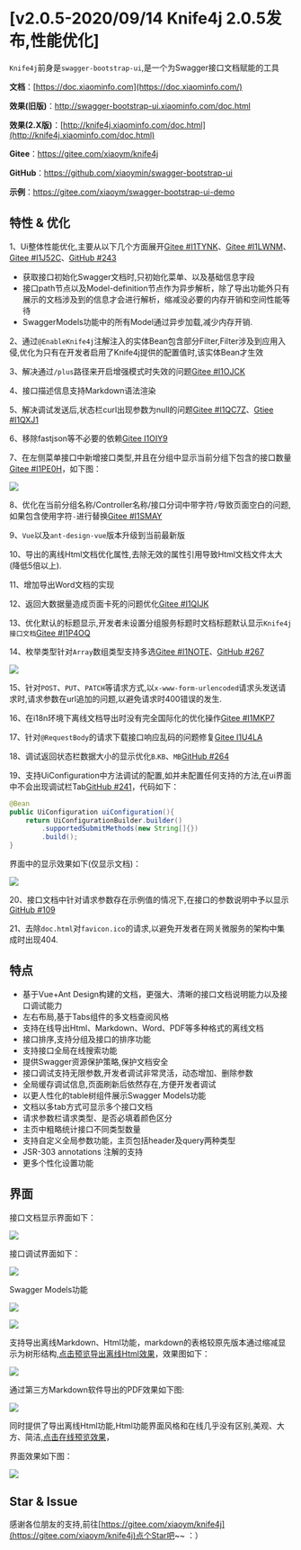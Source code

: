 # [v2.0.5-2020/09/14 Knife4j 2.0.5发布,性能优化]
`Knife4j`前身是`swagger-bootstrap-ui`,是一个为Swagger接口文档赋能的工具

**文档**：[https://doc.xiaominfo.com](https://doc.xiaominfo.com/)

**效果(旧版)**：http://swagger-bootstrap-ui.xiaominfo.com/doc.html

**效果(2.X版)**：[http://knife4j.xiaominfo.com/doc.html](http://knife4j.xiaominfo.com/doc.html)

**Gitee**：https://gitee.com/xiaoym/knife4j

**GitHub**：https://github.com/xiaoymin/swagger-bootstrap-ui

**示例**：https://gitee.com/xiaoym/swagger-bootstrap-ui-demo

## 特性 & 优化

1、Ui整体性能优化,主要从以下几个方面展开[Gitee #I1TYNK](https://gitee.com/xiaoym/knife4j/issues/I1TYNK)、[Gitee #I1LWNM](https://gitee.com/xiaoym/knife4j/issues/I1LWNM)、[Gitee #I1J52C](https://gitee.com/xiaoym/knife4j/issues/I1J52C)、[GitHub #243](https://github.com/xiaoymin/swagger-bootstrap-ui/issues/243)

- 获取接口初始化Swagger文档时,只初始化菜单、以及基础信息字段
- 接口path节点以及Model-definition节点作为异步解析，除了导出功能外只有展示的文档涉及到的信息才会进行解析，缩减没必要的内存开销和空间性能等待
- SwaggerModels功能中的所有Model通过异步加载,减少内存开销.

2、通过`@EnableKnife4j`注解注入的实体Bean包含部分Filter,Filter涉及到应用入侵,优化为只有在开发者启用了Knife4j提供的配置值时,该实体Bean才生效

3、解决通过`/plus`路径来开启增强模式时失效的问题[Gitee #I1OJCK](https://gitee.com/xiaoym/knife4j/issues/I1OJCK)

4、接口描述信息支持Markdown语法渲染

5、解决调试发送后,状态栏curl出现参数为null的问题[Gitee #I1QC7Z](https://gitee.com/xiaoym/knife4j/issues/I1QC7Z)、[Gtiee #I1QXJ1](https://gitee.com/xiaoym/knife4j/issues/I1QXJ1)

6、移除fastjson等不必要的依赖[Gitee I1OIY9](https://gitee.com/xiaoym/knife4j/issues/I1OIY9)

7、在左侧菜单接口中新增接口类型,并且在分组中显示当前分组下包含的接口数量[Gitee #I1PE0H](https://gitee.com/xiaoym/knife4j/issues/I1PE0H)，如下图：

![](/images/blog/knife4j2.0.5/requestArr.png)

8、优化在当前分组名称/Controller名称/接口分词中带字符`/`导致页面空白的问题,如果包含使用字符`-`进行替换[Gitee #I1SMAY](https://gitee.com/xiaoym/knife4j/issues/I1SMAY)

9、`Vue`以及`ant-design-vue`版本升级到当前最新版

10、导出的离线Html文档优化属性,去除无效的属性引用导致Html文档文件太大(降低5倍以上).

11、增加导出Word文档的实现

12、返回大数据量造成页面卡死的问题优化[Gitee #I1QIJK](https://gitee.com/xiaoym/knife4j/issues/I1QIJK)

13、优化默认的标题显示,开发者未设置分组服务标题时文档标题默认显示`Knife4j 接口文档`[Gitee #I1P4OQ](https://gitee.com/xiaoym/knife4j/issues/I1P4OQ)

14、枚举类型针对`Array`数组类型支持多选[Gitee #I1NOTE](https://gitee.com/xiaoym/knife4j/issues/I1NOTE)、[GitHub #267](https://github.com/xiaoymin/swagger-bootstrap-ui/issues/267)

![](/images/blog/knife4j2.0.5/enumArr.png)

15、针对`POST`、`PUT`、`PATCH`等请求方式,以`x-www-form-urlencoded`请求头发送请求时,请求参数在url追加的问题,以避免请求时400错误的发生.

16、在i18n环境下离线文档导出时没有完全国际化的优化操作[Gitee #I1MKP7](https://gitee.com/xiaoym/knife4j/issues/I1MKP7)

17、针对`@RequestBody`的请求下载接口响应乱码的问题修复[Gitee I1U4LA](https://gitee.com/xiaoym/knife4j/issues/I1U4LA)

18、调试返回状态栏数据大小的显示优化`B`.`KB`、`MB`[GitHub #264](https://github.com/xiaoymin/swagger-bootstrap-ui/issues/264)

19、支持UiConfiguration中方法调试的配置,如并未配置任何支持的方法,在ui界面中不会出现调试栏Tab[GitHub #241](https://github.com/xiaoymin/swagger-bootstrap-ui/issues/241)，代码如下：

```java
@Bean
public UiConfiguration uiConfiguration(){
    return UiConfigurationBuilder.builder()
        .supportedSubmitMethods(new String[]{})
        .build();
}
```

界面中的显示效果如下(仅显示文档)：

![](https://oscimg.oschina.net/oscnet/up-c2ff4f08dc156bae37d44bf8502a5fde6fa.png)

20、接口文档中针对请求参数存在示例值的情况下,在接口的参数说明中予以显示[GitHub #109](https://github.com/xiaoymin/swagger-bootstrap-ui/issues/109)

21、去除`doc.html`对`favicon.ico`的请求,以避免开发者在网关微服务的架构中集成时出现404.

## 特点

- 基于Vue+Ant Design构建的文档，更强大、清晰的接口文档说明能力以及接口调试能力
- 左右布局,基于Tabs组件的多文档查阅风格
- 支持在线导出Html、Markdown、Word、PDF等多种格式的离线文档
- 接口排序,支持分组及接口的排序功能
- 支持接口全局在线搜索功能
- 提供Swagger资源保护策略,保护文档安全
- 接口调试支持无限参数,开发者调试非常灵活，动态增加、删除参数
- 全局缓存调试信息,页面刷新后依然存在,方便开发者调试
- 以更人性化的table树组件展示Swagger Models功能
- 文档以多tab方式可显示多个接口文档
- 请求参数栏请求类型、是否必填着颜色区分
- 主页中粗略统计接口不同类型数量
- 支持自定义全局参数功能，主页包括header及query两种类型
- JSR-303 annotations 注解的支持
- 更多个性化设置功能

## 界面

接口文档显示界面如下：

![](/images/blog/knife4j2.0.5/k-1.png)

接口调试界面如下：

![](/images/blog/knife4j2.0.5/k-2.png)

Swagger Models功能

![](/images/blog/knife4j2.0.5/k-3.png)

![](/images/blog/knife4j2.0.5/k-4.png)

支持导出离线Markdown、Html功能，markdown的表格较原先版本通过缩减显示为树形结构,[点击预览导出离线Html效果](https://doc.xiaominfo.com/html/knife4j-export-html.html)，效果图如下：

![](/images/blog/knife4j2.0.5/k-5.png)

通过第三方Markdown软件导出的PDF效果如下图:

![](/images/blog/knife4j2.0.5/k-6.png)

同时提供了导出离线Html功能,Html功能界面风格和在线几乎没有区别,美观、大方、简洁,[点击在线预览效果](https://doc.xiaominfo.com/Knife4j-Offline-Html.html)，

界面效果如下图：

![](/images/blog/knife4j2.0.5/k-7.png)

## Star & Issue

感谢各位朋友的支持,前往[https://gitee.com/xiaoym/knife4j](https://gitee.com/xiaoym/knife4j)点个Star吧~~ ：）